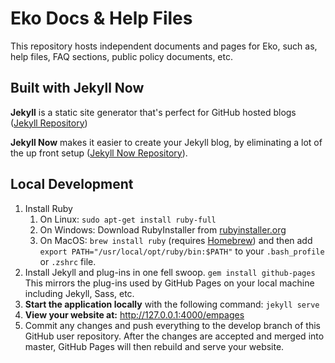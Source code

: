 # Eko Docs & Help Files

This repository hosts independent documents and pages for Eko, such as, help files, FAQ sections, public policy documents, etc.

## Built with Jekyll Now

**Jekyll** is a static site generator that's perfect for GitHub hosted blogs ([Jekyll Repository](https://github.com/jekyll/jekyll))

**Jekyll Now** makes it easier to create your Jekyll blog, by eliminating a lot of the up front setup ([Jekyll Now Repository](https://github.com/barryclark/jekyll-now)).


## Local Development

1. Install Ruby
   1. On Linux: `sudo apt-get install ruby-full`
   2. On Windows: Download RubyInstaller from [rubyinstaller.org](https://rubyinstaller.org/)
   3. On MacOS: `brew install ruby` (requires [Homebrew](https://brew.sh/)) and then add `export PATH="/usr/local/opt/ruby/bin:$PATH"` to your `.bash_profile` or `.zshrc` file.
2. Install Jekyll and plug-ins in one fell swoop. `gem install github-pages` This mirrors the plug-ins used by GitHub Pages on your local machine including Jekyll, Sass, etc.
3. **Start the application locally** with the following command: `jekyll serve`
4. **View your website at:** http://127.0.0.1:4000/empages
5. Commit any changes and push everything to the develop branch of this GitHub user repository. After the changes are accepted and merged into master, GitHub Pages will then rebuild and serve your website.

